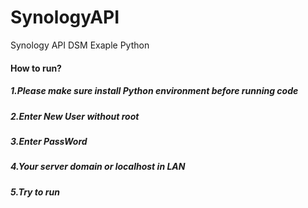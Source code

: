 # SynologyAPI 
Synology API DSM Exaple Python
#### How to run?
##### 1.Please make sure install Python environment before running code
##### 2.Enter New User without root
##### 3.Enter PassWord
##### 4.Your server domain or localhost in LAN 
##### 5.Try to run
